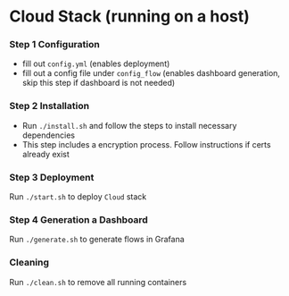 # Cloud Stack (running on a host)

### Step 1 Configuration
- fill out `config.yml` (enables deployment)
- fill out a config file under `config_flow` (enables dashboard generation, skip this step if dashboard is not needed)

### Step 2 Installation
- Run `./install.sh` and follow the steps to install necessary dependencies
- This step includes a encryption process. Follow instructions if certs already exist

### Step 3 Deployment
Run `./start.sh` to deploy `Cloud` stack

### Step 4 Generation a Dashboard
Run `./generate.sh` to generate flows in Grafana

### Cleaning
Run `./clean.sh` to remove all running containers